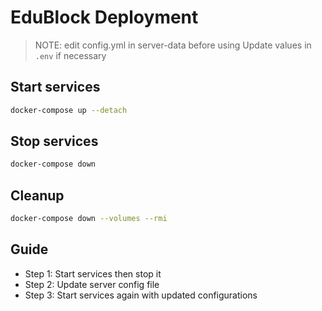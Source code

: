 # EduBlock Deployment

> NOTE: edit config.yml in server-data before using
> Update values in `.env` if necessary

## Start services

```sh
docker-compose up --detach
```

## Stop services

```sh
docker-compose down
```

## Cleanup

```sh
docker-compose down --volumes --rmi
```

## Guide

- Step 1: Start services then stop it
- Step 2: Update server config file
- Step 3: Start services again with updated configurations
